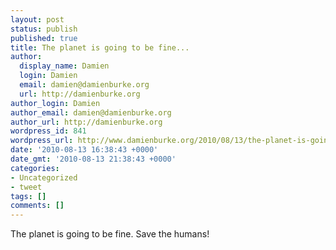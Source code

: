 ```yaml
---
layout: post
status: publish
published: true
title: The planet is going to be fine...
author:
  display_name: Damien
  login: Damien
  email: damien@damienburke.org
  url: http://damienburke.org
author_login: Damien
author_email: damien@damienburke.org
author_url: http://damienburke.org
wordpress_id: 841
wordpress_url: http://www.damienburke.org/2010/08/13/the-planet-is-going-to-be-fine/
date: '2010-08-13 16:38:43 +0000'
date_gmt: '2010-08-13 21:38:43 +0000'
categories:
- Uncategorized
- tweet
tags: []
comments: []
---
```

<p>The planet is going to be fine. Save the humans!</p>
